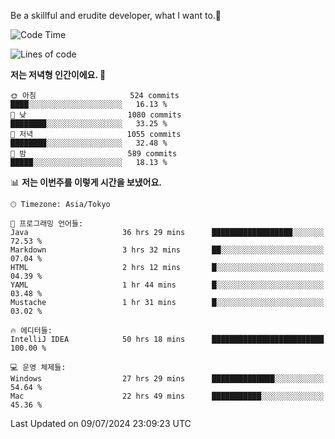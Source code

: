 Be a skillful and erudite developer, what I want to.👶

<!--START_SECTION:waka-->
![Code Time](http://img.shields.io/badge/Code%20Time-1%2C041%20hrs%2032%20mins-blue)

![Lines of code](https://img.shields.io/badge/%EC%A0%80%EB%8A%94%20%EC%97%AC%ED%83%9C%EA%B9%8C%EC%A7%80%20-2.7%20million%20%EC%A4%84%EC%9D%98%20%EC%BD%94%EB%93%9C%EB%A5%BC%20%EC%9E%91%EC%84%B1%ED%96%88%EC%96%B4%EC%9A%94.-blue)

**저는 저녁형 인간이에요. 🦉** 

```text
🌞 아침                     524 commits         ████░░░░░░░░░░░░░░░░░░░░░   16.13 % 
🌆 낮　                     1080 commits        ████████░░░░░░░░░░░░░░░░░   33.25 % 
🌃 저녁                     1055 commits        ████████░░░░░░░░░░░░░░░░░   32.48 % 
🌙 밤　                     589 commits         █████░░░░░░░░░░░░░░░░░░░░   18.13 % 
```


📊 **저는 이번주를 이렇게 시간을 보냈어요.** 

```text
🕑︎ Timezone: Asia/Tokyo

💬 프로그래밍 언어들: 
Java                     36 hrs 29 mins      ██████████████████░░░░░░░   72.53 % 
Markdown                 3 hrs 32 mins       ██░░░░░░░░░░░░░░░░░░░░░░░   07.04 % 
HTML                     2 hrs 12 mins       █░░░░░░░░░░░░░░░░░░░░░░░░   04.39 % 
YAML                     1 hr 44 mins        █░░░░░░░░░░░░░░░░░░░░░░░░   03.48 % 
Mustache                 1 hr 31 mins        █░░░░░░░░░░░░░░░░░░░░░░░░   03.02 % 

🔥 에디터들: 
IntelliJ IDEA            50 hrs 18 mins      █████████████████████████   100.00 % 

💻 운영 체제들: 
Windows                  27 hrs 29 mins      ██████████████░░░░░░░░░░░   54.64 % 
Mac                      22 hrs 49 mins      ███████████░░░░░░░░░░░░░░   45.36 % 
```


 Last Updated on 09/07/2024 23:09:23 UTC
<!--END_SECTION:waka-->
